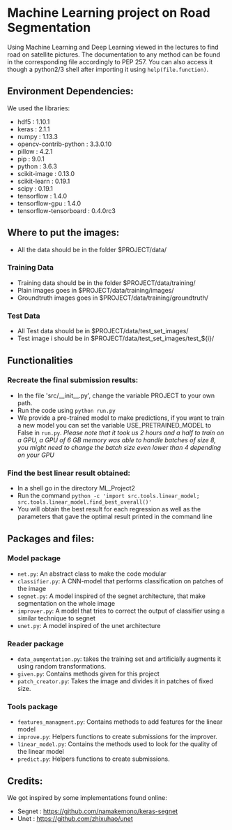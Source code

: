 # Machine Learning project on Road Segmentation

Using Machine Learning and Deep Learning viewed in the lectures to find road on satellite pictures.
The documentation to any method can be found in the corresponding file accordingly to PEP 257.
You can also access it though a python2/3 shell after importing it using `help(file.function)`.

## Environment Dependencies:

We used the libraries:
- hdf5 : 1.10.1
- keras : 2.1.1
- numpy : 1.13.3
- opencv-contrib-python : 3.3.0.10
- pillow : 4.2.1
- pip : 9.0.1
- python : 3.6.3
- scikit-image : 0.13.0
- scikit-learn : 0.19.1
- scipy : 0.19.1
- tensorflow : 1.4.0
- tensorflow-gpu : 1.4.0
- tensorflow-tensorboard : 0.4.0rc3

## Where to put the images:
- All the data should be in the folder $PROJECT/data/

### Training Data
- Training data should be in the folder $PROJECT/data/training/
- Plain images goes in $PROJECT/data/training/images/
- Groundtruth images goes in $PROJECT/data/training/groundtruth/

### Test Data
- All Test data should be in $PROJECT/data/test_set_images/
- Test image i should be in $PROJECT/data/test_set_images/test_${i}/

## Functionalities

### Recreate the final submission results:
- In the file 'src/\_\_init\_\_.py', change the variable PROJECT to your own path.
- Run the code using `python run.py`
- We provide a pre-trained model to make predictions, if you want to train a new model you can set the variable USE_PRETRAINED_MODEL to False in `run.py`.
*Please note that it took us 2 hours and a half to train on a GPU, a GPU of 6 GB memory was able to handle batches of size 8, you might need to change the batch size even lower than 4 depending on your GPU* 

### Find the best linear result obtained:
- In a shell go in the directory ML_Project2
- Run the command `python -c 'import src.tools.linear_model; src.tools.linear_model.find_best_overall()'`
- You will obtain the best result for each regression as well as the parameters that gave the optimal result printed in the command line

## Packages and files:

### Model package
- `net.py`: An abstract class to make the code modular
- `classifier.py`: A CNN-model that performs classification on patches of the image
- `segnet.py`: A model inspired of the segnet architecture, that make segmentation on the whole image
- `improver.py`: A model that tries to correct the output of classifier using a similar technique to segnet
- `unet.py`: A model inspired of the unet architecture

### Reader package
- `data_aumgentation.py`: takes the training set and artificially augments it using random transformations.
- `given.py`: Contains methods given for this project
- `patch_creator.py`: Takes the image and divides it in patches of fixed size.

### Tools package
- `features_managment.py`: Contains methods to add features for the linear model
- `improve.py`: Helpers functions to create submissions for the improver.
- `linear_model.py`: Contains the methods used to look for the quality of the linear model
- `predict.py`: Helpers functions to create submissions.

## Credits:
We got inspired by some implementations found online:
- Segnet : https://github.com/namakemono/keras-segnet
- Unet : https://github.com/zhixuhao/unet
